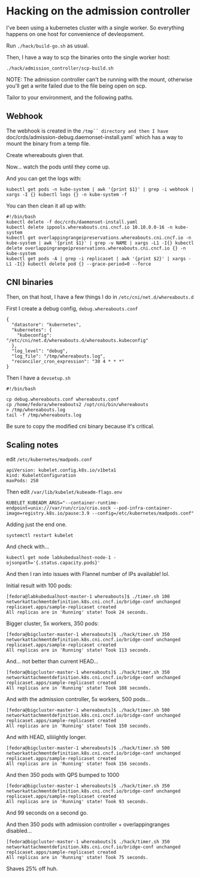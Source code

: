 # Hacking on the admission controller

I've been using a kubernetes cluster with a single worker. So everything happens on one host for convenience of devleopsment.

Run `./hack/build-go.sh` as usual.

Then, I have a way to scp the binaries onto the single worker host:

```
./hack/admission_controller/scp-build.sh
```

NOTE: The admission controller can't be running with the mount, otherwise you'll get a write failed due to the file being open on scp.

Tailor to your environment, and the following paths.

## Webhook

The webhook is created in the `/tmp`` directory and then I have `doc/crds/admission-debug.daemonset-install.yaml` which has a way to mount the binary from a temp file.

Create whereabouts given that.

Now... watch the pods until they come up.

And you can get the logs with:

```
kubectl get pods -n kube-system | awk '{print $1}' | grep -i webhook | xargs -I {} kubectl logs {} -n kube-system -f
```

You can then clean it all up with:

```
#!/bin/bash
kubectl delete -f doc/crds/daemonset-install.yaml
kubectl delete ippools.whereabouts.cni.cncf.io 10.10.0.0-16 -n kube-system
kubectl get overlappingrangeipreservations.whereabouts.cni.cncf.io -n kube-system | awk '{print $1}' | grep -v NAME | xargs -L1 -I{} kubectl delete overlappingrangeipreservations.whereabouts.cni.cncf.io {} -n kube-system
kubectl get pods -A | grep -i replicaset | awk '{print $2}' | xargs -L1 -I{} kubectl delete pod {} --grace-period=0 --force
```






## CNI binaries

Then, on that host, I have a few things I do in `/etc/cni/net.d/whereabouts.d`

First I create a debug config, `debug.whereabouts.conf`

```
{
  "datastore": "kubernetes",
  "kubernetes": {
    "kubeconfig": "/etc/cni/net.d/whereabouts.d/whereabouts.kubeconfig"
  },
  "log_level": "debug",
  "log_file": "/tmp/whereabouts.log",
  "reconciler_cron_expression": "30 4 * * *"
}
```

Then I have a `devsetup.sh`

```
#!/bin/bash

cp debug.whereabouts.conf whereabouts.conf
cp /home/fedora/whereabouts2 /opt/cni/bin/whereabouts
> /tmp/whereabouts.log
tail -f /tmp/whereabouts.log
```

Be sure to copy the modified cni binary because it's critical.


## Scaling notes

edit `/etc/kubernetes/madpods.conf`

```
apiVersion: kubelet.config.k8s.io/v1beta1
kind: KubeletConfiguration
maxPods: 250
```

Then edit `/var/lib/kubelet/kubeadm-flags.env`

```
KUBELET_KUBEADM_ARGS="--container-runtime-endpoint=unix:///var/run/crio/crio.sock --pod-infra-container-image=registry.k8s.io/pause:3.9 --config=/etc/kubernetes/madpods.conf"
```

Adding just the end one.

```
systemctl restart kubelet
```

And check with...

```
kubectl get node labkubedualhost-node-1 -ojsonpath='{.status.capacity.pods}'
```

And then I ran into issues with Flannel number of IPs available! lol.

Initial result with 100 pods:

```
[fedora@labkubedualhost-master-1 whereabouts]$ ./timer.sh 100
networkattachmentdefinition.k8s.cni.cncf.io/bridge-conf unchanged
replicaset.apps/sample-replicaset created
All replicas are in 'Running' state! Took 24 seconds.
```

Bigger cluster, 5x workers, 350 pods:

```
[fedora@bigcluster-master-1 whereabouts]$ ./hack/timer.sh 350
networkattachmentdefinition.k8s.cni.cncf.io/bridge-conf unchanged
replicaset.apps/sample-replicaset created
All replicas are in 'Running' state! Took 113 seconds.
```

And... not better than current HEAD...

```
[fedora@bigcluster-master-1 whereabouts]$ ./hack/timer.sh 350
networkattachmentdefinition.k8s.cni.cncf.io/bridge-conf unchanged
replicaset.apps/sample-replicaset created
All replicas are in 'Running' state! Took 108 seconds.
```

And with the admission controller, 5x workers, 500 pods...

```
[fedora@bigcluster-master-1 whereabouts]$ ./hack/timer.sh 500
networkattachmentdefinition.k8s.cni.cncf.io/bridge-conf unchanged
replicaset.apps/sample-replicaset created
All replicas are in 'Running' state! Took 150 seconds.
```

And with HEAD, sliiiightly longer.

```
[fedora@bigcluster-master-1 whereabouts]$ ./hack/timer.sh 500
networkattachmentdefinition.k8s.cni.cncf.io/bridge-conf unchanged
replicaset.apps/sample-replicaset created
All replicas are in 'Running' state! Took 156 seconds.
```

And then 350 pods with QPS bumped to 1000

```
[fedora@bigcluster-master-1 whereabouts]$ ./hack/timer.sh 350
networkattachmentdefinition.k8s.cni.cncf.io/bridge-conf unchanged
replicaset.apps/sample-replicaset created
All replicas are in 'Running' state! Took 93 seconds.
```

And 99 seconds on a second go.

And then 350 pods with admission controller + overlappingranges disabled...

```
[fedora@bigcluster-master-1 whereabouts]$ ./hack/timer.sh 350
networkattachmentdefinition.k8s.cni.cncf.io/bridge-conf unchanged
replicaset.apps/sample-replicaset created
All replicas are in 'Running' state! Took 75 seconds.
```

Shaves 25% off huh.

